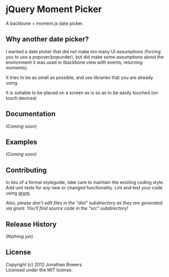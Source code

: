 # jQuery Moment Picker

A backbone + moment.js date picker.

## Why another date picker?

I wanted a date picker that did not make too many UI assumptions (forcing you to use a popover/popunder), but did make some assumptions about the environment it was used in (backbone view with events, returning moments).

It tries to be as small as possible, and use libraries that you are already using.

It is suitable to be placed on a screen as is so as to be easily touched (on touch devices)

## Documentation
_(Coming soon)_

## Examples
_(Coming soon)_

## Contributing
In lieu of a formal styleguide, take care to maintain the existing coding style. Add unit tests for any new or changed functionality. Lint and test your code using [grunt](https://github.com/cowboy/grunt).

_Also, please don't edit files in the "dist" subdirectory as they are generated via grunt. You'll find source code in the "src" subdirectory!_

## Release History
_(Nothing yet)_

## License
Copyright (c) 2012 Jonathan Bowers  
Licensed under the MIT license.
